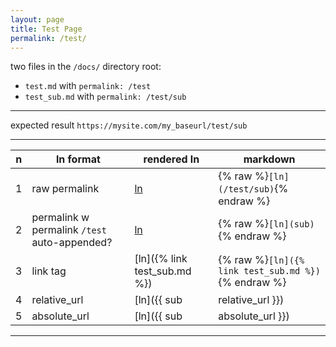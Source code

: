 ```yaml
---
layout: page
title: Test Page
permalink: /test/
---
```


two files in the `/docs/` directory root:
* `test.md`  with `permalink: /test`
* `test_sub.md` with `permalink: /test/sub`

-------------------

expected result `https://mysite.com/my_baseurl/test/sub`

-------------------

n | ln format | rendered ln | markdown
--|----------------------------------------------|-------------------------------------|-----------------------------
1 | raw permalink                                | [ln](/test/sub)                     | {% raw %}`[ln](/test/sub)`{% endraw %}
2 | permalink w permalink `/test` auto-appended? | [ln](sub)                           | {% raw %}`[ln](sub)`{% endraw %}
3 | link tag                                     | [ln]({% link test_sub.md %})        | {% raw %}`[ln]({% link test_sub.md %})`{% endraw %}
4 | relative_url                                 | [ln]({{ sub | relative_url }})      | {% raw %}`[ln]({{ sub | relative_url }})`{% endraw %}
5 | absolute_url                                 | [ln]({{ sub | absolute_url }})      | {% raw %}`[ln]({{ sub | absolute_url }})`{% endraw %}

----------------------------------------
